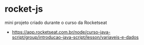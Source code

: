 # rocket-js

mini projeto criado durante o curso da Rocketseat
- https://app.rocketseat.com.br/node/curso-java-script/group/introducao-java-script/lesson/variaveis-e-dados


